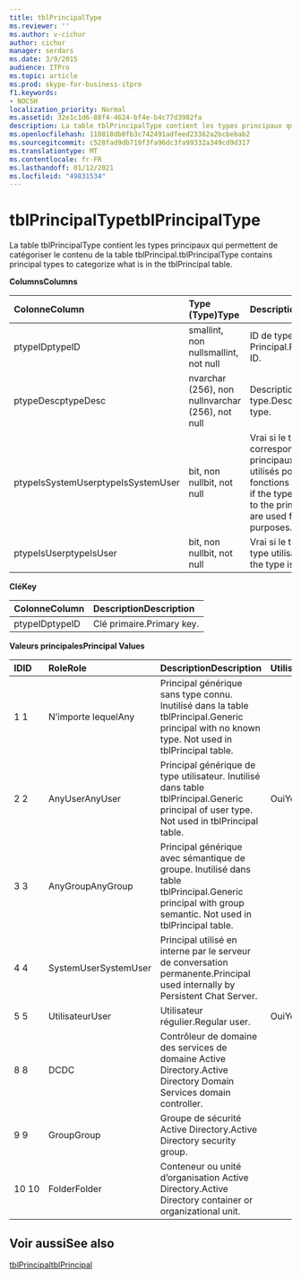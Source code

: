 ```yaml
---
title: tblPrincipalType
ms.reviewer: ''
ms.author: v-cichur
author: cichur
manager: serdars
ms.date: 3/9/2015
audience: ITPro
ms.topic: article
ms.prod: skype-for-business-itpro
f1.keywords:
- NOCSH
localization_priority: Normal
ms.assetid: 32e1c1d6-80f4-4624-bf4e-b4c77d3982fa
description: La table tblPrincipalType contient les types principaux qui permettent de catégoriser le contenu de la table tblPrincipal.
ms.openlocfilehash: 110818db0fb3c742491adfeed23362a2bcbebab2
ms.sourcegitcommit: c528fad9db719f3fa96dc3fa99332a349cd9d317
ms.translationtype: MT
ms.contentlocale: fr-FR
ms.lasthandoff: 01/12/2021
ms.locfileid: "49831534"
---
```

# <a name="tblprincipaltype"></a><span data-ttu-id="47f46-103">tblPrincipalType</span><span class="sxs-lookup"><span data-stu-id="47f46-103">tblPrincipalType</span></span>
 
<span data-ttu-id="47f46-104">La table tblPrincipalType contient les types principaux qui permettent de catégoriser le contenu de la table tblPrincipal.</span><span class="sxs-lookup"><span data-stu-id="47f46-104">tblPrincipalType contains principal types to categorize what is in the tblPrincipal table.</span></span>
  
<span data-ttu-id="47f46-105">**Columns**</span><span class="sxs-lookup"><span data-stu-id="47f46-105">**Columns**</span></span>

|<span data-ttu-id="47f46-106">**Colonne**</span><span class="sxs-lookup"><span data-stu-id="47f46-106">**Column**</span></span>|<span data-ttu-id="47f46-107">**Type (Type)**</span><span class="sxs-lookup"><span data-stu-id="47f46-107">**Type**</span></span>|<span data-ttu-id="47f46-108">**Description**</span><span class="sxs-lookup"><span data-stu-id="47f46-108">**Description**</span></span>|
|:-----|:-----|:-----|
|<span data-ttu-id="47f46-109">ptypeID</span><span class="sxs-lookup"><span data-stu-id="47f46-109">ptypeID</span></span>  <br/> |<span data-ttu-id="47f46-110">smallint, non null</span><span class="sxs-lookup"><span data-stu-id="47f46-110">smallint, not null</span></span>  <br/> |<span data-ttu-id="47f46-111">ID de type Principal.</span><span class="sxs-lookup"><span data-stu-id="47f46-111">Principal type ID.</span></span>  <br/> |
|<span data-ttu-id="47f46-112">ptypeDesc</span><span class="sxs-lookup"><span data-stu-id="47f46-112">ptypeDesc</span></span>  <br/> |<span data-ttu-id="47f46-113">nvarchar (256), non null</span><span class="sxs-lookup"><span data-stu-id="47f46-113">nvarchar (256), not null</span></span>  <br/> |<span data-ttu-id="47f46-114">Description du type.</span><span class="sxs-lookup"><span data-stu-id="47f46-114">Description of the type.</span></span>  <br/> |
|<span data-ttu-id="47f46-115">ptypeIsSystemUser</span><span class="sxs-lookup"><span data-stu-id="47f46-115">ptypeIsSystemUser</span></span>  <br/> |<span data-ttu-id="47f46-116">bit, non null</span><span class="sxs-lookup"><span data-stu-id="47f46-116">bit, not null</span></span>  <br/> |<span data-ttu-id="47f46-117">Vrai si le type correspond aux principaux qui sont utilisés pour des fonctions internes.</span><span class="sxs-lookup"><span data-stu-id="47f46-117">True if the type corresponds to the principals that are used for internal purposes.</span></span>  <br/> |
|<span data-ttu-id="47f46-118">ptypeIsUser</span><span class="sxs-lookup"><span data-stu-id="47f46-118">ptypeIsUser</span></span>  <br/> |<span data-ttu-id="47f46-119">bit, non null</span><span class="sxs-lookup"><span data-stu-id="47f46-119">bit, not null</span></span>  <br/> |<span data-ttu-id="47f46-120">Vrai si le type est un type utilisateur.</span><span class="sxs-lookup"><span data-stu-id="47f46-120">True if the type is a user type.</span></span>  <br/> |
   
<span data-ttu-id="47f46-121">**Clé**</span><span class="sxs-lookup"><span data-stu-id="47f46-121">**Key**</span></span>

|<span data-ttu-id="47f46-122">**Colonne**</span><span class="sxs-lookup"><span data-stu-id="47f46-122">**Column**</span></span>|<span data-ttu-id="47f46-123">**Description**</span><span class="sxs-lookup"><span data-stu-id="47f46-123">**Description**</span></span>|
|:-----|:-----|
|<span data-ttu-id="47f46-124">ptypeID</span><span class="sxs-lookup"><span data-stu-id="47f46-124">ptypeID</span></span>  <br/> |<span data-ttu-id="47f46-125">Clé primaire.</span><span class="sxs-lookup"><span data-stu-id="47f46-125">Primary key.</span></span>  <br/> |
   
<span data-ttu-id="47f46-126">**Valeurs principales**</span><span class="sxs-lookup"><span data-stu-id="47f46-126">**Principal Values**</span></span>

|<span data-ttu-id="47f46-127">**ID**</span><span class="sxs-lookup"><span data-stu-id="47f46-127">**ID**</span></span>|<span data-ttu-id="47f46-128">**Role**</span><span class="sxs-lookup"><span data-stu-id="47f46-128">**Role**</span></span>|<span data-ttu-id="47f46-129">**Description**</span><span class="sxs-lookup"><span data-stu-id="47f46-129">**Description**</span></span>|<span data-ttu-id="47f46-130">**Utilisateur**</span><span class="sxs-lookup"><span data-stu-id="47f46-130">**User**</span></span>|
|:-----|:-----|:-----|:-----|
|<span data-ttu-id="47f46-131">1 </span><span class="sxs-lookup"><span data-stu-id="47f46-131">1</span></span>  <br/> |<span data-ttu-id="47f46-132">N’importe lequel</span><span class="sxs-lookup"><span data-stu-id="47f46-132">Any</span></span>  <br/> |<span data-ttu-id="47f46-p101">Principal générique sans type connu. Inutilisé dans la table tblPrincipal.</span><span class="sxs-lookup"><span data-stu-id="47f46-p101">Generic principal with no known type. Not used in tblPrincipal table.</span></span>  <br/> ||
|<span data-ttu-id="47f46-135">2 </span><span class="sxs-lookup"><span data-stu-id="47f46-135">2</span></span>  <br/> |<span data-ttu-id="47f46-136">AnyUser</span><span class="sxs-lookup"><span data-stu-id="47f46-136">AnyUser</span></span>  <br/> |<span data-ttu-id="47f46-p102">Principal générique de type utilisateur. Inutilisé dans table tblPrincipal.</span><span class="sxs-lookup"><span data-stu-id="47f46-p102">Generic principal of user type. Not used in tblPrincipal table.</span></span>  <br/> |<span data-ttu-id="47f46-139">Oui</span><span class="sxs-lookup"><span data-stu-id="47f46-139">Yes</span></span>  <br/> |
|<span data-ttu-id="47f46-140">3 </span><span class="sxs-lookup"><span data-stu-id="47f46-140">3</span></span>  <br/> |<span data-ttu-id="47f46-141">AnyGroup</span><span class="sxs-lookup"><span data-stu-id="47f46-141">AnyGroup</span></span>  <br/> |<span data-ttu-id="47f46-p103">Principal générique avec sémantique de groupe. Inutilisé dans table tblPrincipal.</span><span class="sxs-lookup"><span data-stu-id="47f46-p103">Generic principal with group semantic. Not used in tblPrincipal table.</span></span>  <br/> ||
|<span data-ttu-id="47f46-144">4 </span><span class="sxs-lookup"><span data-stu-id="47f46-144">4</span></span>  <br/> |<span data-ttu-id="47f46-145">SystemUser</span><span class="sxs-lookup"><span data-stu-id="47f46-145">SystemUser</span></span>  <br/> |<span data-ttu-id="47f46-146">Principal utilisé en interne par le serveur de conversation permanente.</span><span class="sxs-lookup"><span data-stu-id="47f46-146">Principal used internally by Persistent Chat Server.</span></span>  <br/> ||
|<span data-ttu-id="47f46-147">5 </span><span class="sxs-lookup"><span data-stu-id="47f46-147">5</span></span>  <br/> |<span data-ttu-id="47f46-148">Utilisateur</span><span class="sxs-lookup"><span data-stu-id="47f46-148">User</span></span>  <br/> |<span data-ttu-id="47f46-149">Utilisateur régulier.</span><span class="sxs-lookup"><span data-stu-id="47f46-149">Regular user.</span></span>  <br/> |<span data-ttu-id="47f46-150">Oui</span><span class="sxs-lookup"><span data-stu-id="47f46-150">Yes</span></span>  <br/> |
|<span data-ttu-id="47f46-151">8 </span><span class="sxs-lookup"><span data-stu-id="47f46-151">8</span></span>  <br/> |<span data-ttu-id="47f46-152">DC</span><span class="sxs-lookup"><span data-stu-id="47f46-152">DC</span></span>  <br/> |<span data-ttu-id="47f46-153">Contrôleur de domaine des services de domaine Active Directory.</span><span class="sxs-lookup"><span data-stu-id="47f46-153">Active Directory Domain Services domain controller.</span></span>  <br/> ||
|<span data-ttu-id="47f46-154">9 </span><span class="sxs-lookup"><span data-stu-id="47f46-154">9</span></span>  <br/> |<span data-ttu-id="47f46-155">Group</span><span class="sxs-lookup"><span data-stu-id="47f46-155">Group</span></span>  <br/> |<span data-ttu-id="47f46-156">Groupe de sécurité Active Directory.</span><span class="sxs-lookup"><span data-stu-id="47f46-156">Active Directory security group.</span></span>  <br/> ||
|<span data-ttu-id="47f46-157">10 </span><span class="sxs-lookup"><span data-stu-id="47f46-157">10</span></span>  <br/> |<span data-ttu-id="47f46-158">Folder</span><span class="sxs-lookup"><span data-stu-id="47f46-158">Folder</span></span>  <br/> |<span data-ttu-id="47f46-159">Conteneur ou unité d’organisation Active Directory.</span><span class="sxs-lookup"><span data-stu-id="47f46-159">Active Directory container or organizational unit.</span></span>  <br/> ||
   
## <a name="see-also"></a><span data-ttu-id="47f46-160">Voir aussi</span><span class="sxs-lookup"><span data-stu-id="47f46-160">See also</span></span>

[<span data-ttu-id="47f46-161">tblPrincipal</span><span class="sxs-lookup"><span data-stu-id="47f46-161">tblPrincipal</span></span>](tblprincipal.md)
